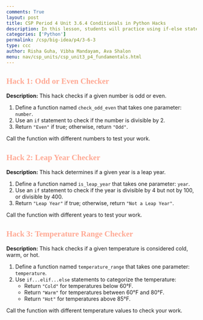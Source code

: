 ```yaml
---
comments: True
layout: post
title: CSP Period 4 Unit 3.6.4 Conditionals in Python Hacks
description: In this lesson, students will practice using if-else statements in Python through a series of hands-on exercises. They will solve problems that require them to make decisions in their code based on different conditions. These exercises will cover checking conditions with if, handling multiple outcomes with elif, and providing fallback options with else. Students will also practice combining conditions using and, or, and not to create more complex decision-making programs. By the end of the lesson, students will be more confident in using conditionals to solve real-world problems.
categories: ['Python']
permalink: /csp/big-idea/p4/3-6-3
type: ccc
author: Risha Guha, Vibha Mandayam, Ava Shalon
menu: nav/csp_units/csp_unit3_p4_fundamentals.html
---
```


<h2><span style="font-family: Ariel; color:#ffa994">Hack 1: Odd or Even Checker</span></h2>

**Description:** This hack checks if a given number is odd or even.

1. Define a function named `check_odd_even` that takes one parameter: `number`.
2. Use an `if` statement to check if the number is divisible by 2.
3. Return `"Even"` if true; otherwise, return `"Odd"`.


Call the function with different numbers to test your work. 

<h2><span style="font-family: Ariel; color:#ffa994">Hack 2: Leap Year Checker</span></h2>

**Description:** This hack determines if a given year is a leap year.

1. Define a function named `is_leap_year` that takes one parameter: `year`.
2. Use an `if` statement to check if the year is divisible by 4 but not by 100, or divisible by 400.
3. Return `"Leap Year"` if true; otherwise, return `"Not a Leap Year"`.

Call the function with different years to test your work. 

<h2><span style="font-family: Ariel; color:#ffa994">Hack 3: Temperature Range Checker</span></h2>

**Description:** This hack checks if a given temperature is considered cold, warm, or hot.

1. Define a function named `temperature_range` that takes one parameter: `temperature`.
2. Use `if...elif...else` statements to categorize the temperature:
   - Return `"Cold"` for temperatures below 60°F.
   - Return `"Warm"` for temperatures between 60°F and 80°F.
   - Return `"Hot"` for temperatures above 85°F.

Call the function with different temperature values to check your work. 

